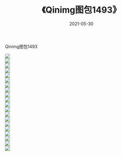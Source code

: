 ﻿---
layout: post
title:  《Qinimg图包1493》
date:   2021-05-30
img: http://imgx.orgx.ga/Qinimg图包/Qinimg图包1493/000.jpg
categories: [美女, 清纯, 唯美]
---

Qinimg图包1493

 ![](http://imgx.orgx.ga/Qinimg图包/Qinimg图包1493/001.jpg) <br>![](http://imgx.orgx.ga/Qinimg图包/Qinimg图包1493/002.jpg) <br>![](http://imgx.orgx.ga/Qinimg图包/Qinimg图包1493/003.jpg) <br>![](http://imgx.orgx.ga/Qinimg图包/Qinimg图包1493/004.jpg) <br>![](http://imgx.orgx.ga/Qinimg图包/Qinimg图包1493/005.jpg) <br>![](http://imgx.orgx.ga/Qinimg图包/Qinimg图包1493/006.jpg) <br>![](http://imgx.orgx.ga/Qinimg图包/Qinimg图包1493/007.jpg) <br>![](http://imgx.orgx.ga/Qinimg图包/Qinimg图包1493/008.jpg) <br>![](http://imgx.orgx.ga/Qinimg图包/Qinimg图包1493/009.jpg) <br>![](http://imgx.orgx.ga/Qinimg图包/Qinimg图包1493/010.jpg) <br>![](http://imgx.orgx.ga/Qinimg图包/Qinimg图包1493/011.jpg) <br>![](http://imgx.orgx.ga/Qinimg图包/Qinimg图包1493/012.jpg) <br>![](http://imgx.orgx.ga/Qinimg图包/Qinimg图包1493/013.jpg) <br>![](http://imgx.orgx.ga/Qinimg图包/Qinimg图包1493/014.jpg) <br>![](http://imgx.orgx.ga/Qinimg图包/Qinimg图包1493/015.jpg) <br>![](http://imgx.orgx.ga/Qinimg图包/Qinimg图包1493/016.jpg) <br>![](http://imgx.orgx.ga/Qinimg图包/Qinimg图包1493/017.jpg) <br>![](http://imgx.orgx.ga/Qinimg图包/Qinimg图包1493/018.jpg) <br>![](http://imgx.orgx.ga/Qinimg图包/Qinimg图包1493/019.jpg) <br>![](http://imgx.orgx.ga/Qinimg图包/Qinimg图包1493/020.jpg) <br>